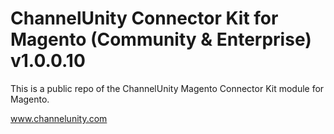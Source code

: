 ChannelUnity Connector Kit for Magento (Community & Enterprise) v1.0.0.10
=========================================================================

This is a public repo of the ChannelUnity Magento Connector Kit module for Magento.

www.channelunity.com